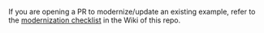 If you are opening a PR to modernize/update an existing example, refer to the [modernization checklist](https://github.com/holoviz-topics/examples/wiki/2024-Example-Modernization-PR-Template-Guidance) in the Wiki of this repo.
